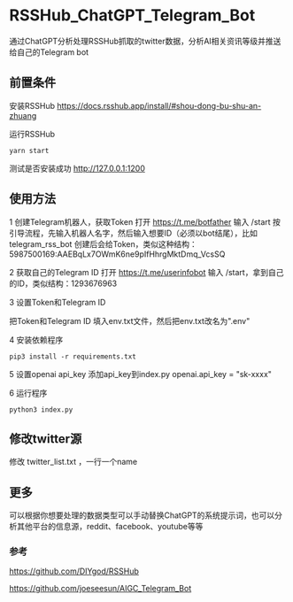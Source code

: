 # RSSHub_ChatGPT_Telegram_Bot

通过ChatGPT分析处理RSSHub抓取的twitter数据，分析AI相关资讯等级并推送给自己的Telegram bot

## 前置条件
安装RSSHub
https://docs.rsshub.app/install/#shou-dong-bu-shu-an-zhuang

运行RSSHub
```
yarn start
```

测试是否安装成功
http://127.0.0.1:1200

## 使用方法
1 创建Telegram机器人，获取Token
打开 https://t.me/botfather 输入 /start
按引导流程，先输入机器人名字，然后输入想要ID（必须以bot结尾），比如telegram_rss_bot
创建后会给Token，类似这种结构：5987500169:AAEBqLx7OWmK6ne9pIfHhrgMktDmq_VcsSQ

2 获取自己的Telegram ID
打开 https://t.me/userinfobot 输入 \/start，拿到自己的ID，类似结构：1293676963


3 设置Token和Telegram ID

把Token和Telegram ID 填入env.txt文件，然后把env.txt改名为".env"

4 安装依赖程序
```
pip3 install -r requirements.txt
```
5 设置openai api_key
添加api_key到index.py
openai.api_key = "sk-xxxx" 

6 运行程序
```
python3 index.py
```

## 修改twitter源
修改 twitter_list.txt ，一行一个name

## 更多
可以根据你想要处理的数据类型可以手动替换ChatGPT的系统提示词，也可以分析其他平台的信息源，reddit、facebook、youtube等等

### 参考
https://github.com/DIYgod/RSSHub

https://github.com/joeseesun/AIGC_Telegram_Bot






